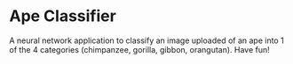 # Ape Classifier
A neural network application to classify an image uploaded of an ape into 1 of the 4 categories (chimpanzee, gorilla, gibbon, orangutan). Have fun!
